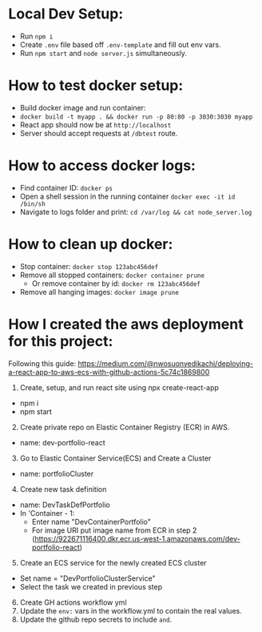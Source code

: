 # Local Dev Setup:
- Run `npm i`
- Create `.env` file based off `.env-template` and fill out env vars.
- Run `npm start` and `node server.js` simultaneously.

# How to test docker setup:
- Build docker image and run container:
-  `docker build -t myapp . && docker run -p 80:80 -p 3030:3030 myapp`
- React app should now be at `http://localhost`
- Server should accept requests at `/dbtest` route.

# How to access docker logs:
- Find container ID: `docker ps`
- Open a shell session in the running container `docker exec -it id /bin/sh`
- Navigate to logs folder and print: `cd /var/log && cat node_server.log`

# How to clean up docker:
- Stop container: `docker stop 123abc456def`
- Remove all stopped containers: `docker container prune`
    - Or remove container by id: `docker rm 123abc456def`
- Remove all hanging images: `docker image prune`


# How I created the aws deployment for this project:
Following this guide: https://medium.com/@nwosuonyedikachi/deploying-a-react-app-to-aws-ecs-with-github-actions-5c74c1869800

1. Create, setup, and run react site using npx create-react-app
- npm i
- npm start

2. Create private repo on Elastic Container Registry (ECR) in AWS.
- name: dev-portfolio-react
 
3. Go to Elastic Container Service(ECS) and Create a Cluster
- name: portfolioCluster

4. Create new task definition
- name: DevTaskDefPortfolio
- In 'Container - 1:
    - Enter name "DevContainerPortfolio"
    - For image URI put image name from ECR in step 2 (https://922671116400.dkr.ecr.us-west-1.amazonaws.com/dev-portfolio-react)

5. Create an ECS service for the newly created ECS cluster
- Set name = "DevPortfolioClusterService"
- Select the task we created in previous step 

6. Create GH actions workflow yml
7. Update the `env:` vars in the workflow.yml to contain the real values.
8. Update the github repo secrets to include `` and ``.